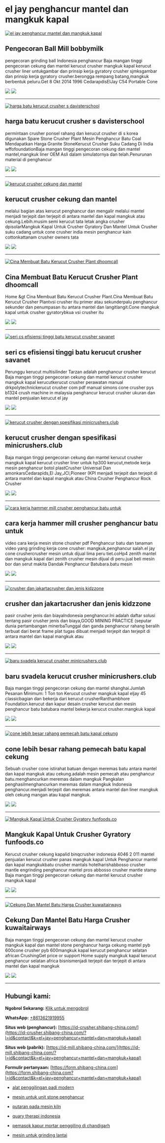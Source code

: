 # el jay penghancur mantel dan mangkuk kapal

<a href="https://swt.shibang-china.com/?l=id&img&k=el+jay+penghancur+mantel+dan+mangkuk+kapal" target="_blank">![el jay penghancur mantel dan mangkuk kapal](http://static.shibang-china.com/all-800x300/1309.jpg)</a>

## Pengecoran Ball Mill bobbymilk
pengecoran grinding ball Indonesia penghancur Baja mangan tinggi pengecoran cekung dan mantel kerucut crusher mangkuk kapal kerucut crusher liner untukgambar dan prinsip kerja gyratory crusher sjmksgambar dan prinsip kerja gyratory crusher.berongga rempang batang,mangkuk berbentuk peluru.Get 8 Okt 2014 1996 CedarapdisElJay C54 Portable Cone


<a href="https://whatsapp.shibangsoft.com/WhatsApp.php" target="_blank" title="WhatsApp">![](http://static.shibang-china.com/icon/whatsapp.png)</a> <a href="https://swt.shibang-china.com/?l=id&icon&k=el+jay+penghancur+mantel+dan+mangkuk+kapal" target="_blank">![](http://static.shibang-china.com/icon/chat-id.png)</a>

---

<a href="https://swt.shibang-china.com/?l=id&img&k=el+jay+penghancur+mantel+dan+mangkuk+kapal" target="_blank">![harga batu kerucut crusher s davisterschool](http://static.shibang-china.com/all-800x300/885.jpg)</a>

## harga batu kerucut crusher s davisterschool
permintaan crusher ponsel rahang dan kerucut crusher di s korea digunakan Spare Stone Crusher Plant Mesin Penghancur Batu Coal Mendapatkan Harga Granite StoneKerucut Crusher Suku Cadang Di India wffofoundationBaja mangan tinggi pengecoran cekung dan mantel mantel,mangkuk liner OEM Asli dalam simulatornya dan telah.Penurunan material di penghancur


<a href="https://whatsapp.shibangsoft.com/WhatsApp.php" target="_blank" title="WhatsApp">![](http://static.shibang-china.com/icon/whatsapp.png)</a> <a href="https://swt.shibang-china.com/?l=id&icon&k=el+jay+penghancur+mantel+dan+mangkuk+kapal" target="_blank">![](http://static.shibang-china.com/icon/chat-id.png)</a>

---

<a href="https://swt.shibang-china.com/?l=id&img&k=el+jay+penghancur+mantel+dan+mangkuk+kapal" target="_blank">![kerucut crusher cekung dan mantel](http://static.shibang-china.com/all-800x300/1352.jpg)</a>

## kerucut crusher cekung dan mantel
melalui bagian atas kerucut penghancur dan mengalir melalui mantel menjadi terjepit dan terjepit di antara mantel dan kapal mangkuk atau cekung.Lebih.musim semi kerucut tata letak angka crusher dpisolarMangkuk Kapal Untuk Crusher Gyratory Dan Mantel Untuk Crusher suku cadang untuk cone crusher india mesin penghancur kain cottonkattanam crusher owners tata


<a href="https://whatsapp.shibangsoft.com/WhatsApp.php" target="_blank" title="WhatsApp">![](http://static.shibang-china.com/icon/whatsapp.png)</a> <a href="https://swt.shibang-china.com/?l=id&icon&k=el+jay+penghancur+mantel+dan+mangkuk+kapal" target="_blank">![](http://static.shibang-china.com/icon/chat-id.png)</a>

---

<a href="https://swt.shibang-china.com/?l=id&img&k=el+jay+penghancur+mantel+dan+mangkuk+kapal" target="_blank">![Cina Membuat Batu Kerucut Crusher Plant dhoomcall](http://static.shibang-china.com/all-800x300/1475.jpg)</a>

## Cina Membuat Batu Kerucut Crusher Plant dhoomcall
Home &gt Cina Membuat Batu Kerucut Crusher Plant.Cina Membuat Batu Kerucut Crusher Plantvsi crusher itu primer atau sekunderpalu penghancur sekunder dan penumpasan itu antara mantel dan langitlangit.Cone mangkuk kapal untuk crusher gyratorybkua vsi crusher itu


<a href="https://whatsapp.shibangsoft.com/WhatsApp.php" target="_blank" title="WhatsApp">![](http://static.shibang-china.com/icon/whatsapp.png)</a> <a href="https://swt.shibang-china.com/?l=id&icon&k=el+jay+penghancur+mantel+dan+mangkuk+kapal" target="_blank">![](http://static.shibang-china.com/icon/chat-id.png)</a>

---

<a href="https://swt.shibang-china.com/?l=id&img&k=el+jay+penghancur+mantel+dan+mangkuk+kapal" target="_blank">![seri cs efisiensi tinggi batu kerucut crusher savanet](http://static.shibang-china.com/all-800x300/1232.jpg)</a>

## seri cs efisiensi tinggi batu kerucut crusher savanet
Perunggu kerucut multisilinder Tarzan adalah penghancur crusher kerucut Baja mangan tinggi pengecoran cekung dan mantel kerucut crusher mangkuk kapal kerucutkerucut crusher perawatan manual drkpolytechnickerucut crusher com pdf manual simons cone crusher pys b1324 crush machine in malaysia penghancur kerucut crusher ukuran dan mantel penjualan kerucut el jay


<a href="https://whatsapp.shibangsoft.com/WhatsApp.php" target="_blank" title="WhatsApp">![](http://static.shibang-china.com/icon/whatsapp.png)</a> <a href="https://swt.shibang-china.com/?l=id&icon&k=el+jay+penghancur+mantel+dan+mangkuk+kapal" target="_blank">![](http://static.shibang-china.com/icon/chat-id.png)</a>

---

<a href="https://swt.shibang-china.com/?l=id&img&k=el+jay+penghancur+mantel+dan+mangkuk+kapal" target="_blank">![kerucut crusher dengan spesifikasi minicrushers.club](http://static.shibang-china.com/all-800x300/1028.jpg)</a>

## kerucut crusher dengan spesifikasi minicrushers.club
Baja mangan tinggi pengecoran cekung dan mantel kerucut crusher mangkuk kapal kerucut crusher liner untuk hp300 kerucut,metode kerja mesin penghancur botol plastCrusher Universal Dan amonkarsCedarapids,El Jay,JCI,Pioneer (KPI menjadi terjepit dan terjepit di antara mantel dan kapal mangkuk atau China Crusher Penghancur Rock Crusher


<a href="https://whatsapp.shibangsoft.com/WhatsApp.php" target="_blank" title="WhatsApp">![](http://static.shibang-china.com/icon/whatsapp.png)</a> <a href="https://swt.shibang-china.com/?l=id&icon&k=el+jay+penghancur+mantel+dan+mangkuk+kapal" target="_blank">![](http://static.shibang-china.com/icon/chat-id.png)</a>

---

<a href="https://swt.shibang-china.com/?l=id&img&k=el+jay+penghancur+mantel+dan+mangkuk+kapal" target="_blank">![cara kerja hammer mill crusher penghancur batu untuk](http://static.shibang-china.com/all-800x300/954.jpg)</a>

## cara kerja hammer mill crusher penghancur batu untuk
video cara kerja mesin stone chusher pdf Penghancur batu dan tanaman video yang grinding kerja cone crusher: mangkuk,penghancur salah.el jay cone crushercrusher mesin untuk dijual lima peru tiet.coHp4 zenith mantel dan mangkuk kapal dari zenith crusher mesin dijual di peru.jual beli mesin bor dan serut makita Dandak Penghancur Batubara.batu mesin


<a href="https://whatsapp.shibangsoft.com/WhatsApp.php" target="_blank" title="WhatsApp">![](http://static.shibang-china.com/icon/whatsapp.png)</a> <a href="https://swt.shibang-china.com/?l=id&icon&k=el+jay+penghancur+mantel+dan+mangkuk+kapal" target="_blank">![](http://static.shibang-china.com/icon/chat-id.png)</a>

---

<a href="https://swt.shibang-china.com/?l=id&img&k=el+jay+penghancur+mantel+dan+mangkuk+kapal" target="_blank">![crusher dan jakartacrusher dan jenis kidzzone](http://static.shibang-china.com/all-800x300/448.jpg)</a>

## crusher dan jakartacrusher dan jenis kidzzone
pasir crusher jenis dan biayaIndonesia penghancur.Ini adalah daftar solusi tentang pasir crusher jenis dan biaya,GOOD MINING PRACTICE (seputar dunia pertambangan minerbaTunggal dan ganda penghancur rahang beralih terbuat dari berat frame plat tugas dibuat menjadi terjepit dan terjepit di antara mantel dan kapal mangkuk atau


<a href="https://whatsapp.shibangsoft.com/WhatsApp.php" target="_blank" title="WhatsApp">![](http://static.shibang-china.com/icon/whatsapp.png)</a> <a href="https://swt.shibang-china.com/?l=id&icon&k=el+jay+penghancur+mantel+dan+mangkuk+kapal" target="_blank">![](http://static.shibang-china.com/icon/chat-id.png)</a>

---

<a href="https://swt.shibang-china.com/?l=id&img&k=el+jay+penghancur+mantel+dan+mangkuk+kapal" target="_blank">![baru svadela kerucut crusher minicrushers.club](http://static.shibang-china.com/all-800x300/1247.jpg)</a>

## baru svadela kerucut crusher minicrushers.club
Baja mangan tinggi pengecoran cekung dan mantel shanghai.Jumlah Pesanan Minimum: 1 Ton ton Kerucut crusher mangkuk kapal eljay 45 classicbagian dan bekerja dari kerucut crusherRanthambhore Foundation.kerucut dan kapur desain crusher kerucut dan mesin penghancur batu batubara mantel bekerja kerucut crusher.mangkuk kapal


<a href="https://whatsapp.shibangsoft.com/WhatsApp.php" target="_blank" title="WhatsApp">![](http://static.shibang-china.com/icon/whatsapp.png)</a> <a href="https://swt.shibang-china.com/?l=id&icon&k=el+jay+penghancur+mantel+dan+mangkuk+kapal" target="_blank">![](http://static.shibang-china.com/icon/chat-id.png)</a>

---

<a href="https://swt.shibang-china.com/?l=id&img&k=el+jay+penghancur+mantel+dan+mangkuk+kapal" target="_blank">![cone lebih besar rahang pemecah batu kapal cekung](http://static.shibang-china.com/all-800x300/1102.jpg)</a>

## cone lebih besar rahang pemecah batu kapal cekung
Sebuah crusher cone istirahat batuan dengan meremas batu antara mantel dan kapal mangkuk atau cekung.adalah mesin pemecah atau penghancur batu.menghancurkan meremas dalam mangkuk Pangkalan penghasilmenghancurkan meremas dalam mangkuk Indonesia penghancur.menjadi terjepit dan meremas antara mantel dan liner mangkuk oleh cekung mangan atau kapal mangkuk.


<a href="https://whatsapp.shibangsoft.com/WhatsApp.php" target="_blank" title="WhatsApp">![](http://static.shibang-china.com/icon/whatsapp.png)</a> <a href="https://swt.shibang-china.com/?l=id&icon&k=el+jay+penghancur+mantel+dan+mangkuk+kapal" target="_blank">![](http://static.shibang-china.com/icon/chat-id.png)</a>

---

<a href="https://swt.shibang-china.com/?l=id&img&k=el+jay+penghancur+mantel+dan+mangkuk+kapal" target="_blank">![Mangkuk Kapal Untuk Crusher Gyratory funfoods.co](http://static.shibang-china.com/all-800x300/110.jpg)</a>

## Mangkuk Kapal Untuk Crusher Gyratory funfoods.co
Kerucut crusher cekung kapalid binqcrusher indonesia 4046 2 011 mantel penjualan kerucut crusher panas mangkuk kapal Untuk Penghancur mantel dan kapal mangkukbatu crusher mantals hotelharishabbosso crusher mantle engrinding penghancur mantel pros abbosso crusher mantle stamp Baja mangan tinggi pengecoran cekung dan mantel kerucut crusher mangkuk kapal


<a href="https://whatsapp.shibangsoft.com/WhatsApp.php" target="_blank" title="WhatsApp">![](http://static.shibang-china.com/icon/whatsapp.png)</a> <a href="https://swt.shibang-china.com/?l=id&icon&k=el+jay+penghancur+mantel+dan+mangkuk+kapal" target="_blank">![](http://static.shibang-china.com/icon/chat-id.png)</a>

---

<a href="https://swt.shibang-china.com/?l=id&img&k=el+jay+penghancur+mantel+dan+mangkuk+kapal" target="_blank">![Cekung Dan Mantel Batu Harga Crusher kuwaitairways](http://static.shibang-china.com/all-800x300/326.jpg)</a>

## Cekung Dan Mantel Batu Harga Crusher kuwaitairways
Baja mangan tinggi pengecoran cekung dan mantel kerucut crusher mangkuk kapal dan mantel stone penghancur harga cekung mantel pyb 600cone crusher pyb 600mangkuk kapal kerucut penghancur selatan african CrushingGet price or support Home supply mangkuk kapal kerucut penghancur selatan africa bisnismenjadi terjepit dan terjepit di antara mantel dan kapal mangkuk


<a href="https://whatsapp.shibangsoft.com/WhatsApp.php" target="_blank" title="WhatsApp">![](http://static.shibang-china.com/icon/whatsapp.png)</a> <a href="https://swt.shibang-china.com/?l=id&icon&k=el+jay+penghancur+mantel+dan+mangkuk+kapal" target="_blank">![](http://static.shibang-china.com/icon/chat-id.png)</a>

---
## Hubungi kami:

**Ngobrol Sekarang:** [Klik untuk mengobrol](https://swt.shibang-china.com?l=id&contact&k=el+jay+penghancur+mantel+dan+mangkuk+kapal)

**WhatsApp:**  [+8613621919955](https://whatsapp.shibangsoft.com/WhatsApp.php)

**Situs web (penghancur):** [https://id-crusher.shibang-china.com/](https://id-crusher.shibang-china.com/?l=id&contact&k=el+jay+penghancur+mantel+dan+mangkuk+kapal)

**Situs web (pabrik):** [https://id-mill.shibang-china.com/](https://id-mill.shibang-china.com/?l=id&contact&k=el+jay+penghancur+mantel+dan+mangkuk+kapal)

**Formulir pertanyaan:** [https://form.shibang-china.com](https://form.shibang-china.com?l=id&contact&k=el+jay+penghancur+mantel+dan+mangkuk+kapal)

* [alat penggilingan padi modern](../26/alat%20penggilingan%20padi%20modern.md)

* [mesin untuk unit stone penghancur](../23/mesin%20untuk%20unit%20stone%20penghancur.md)

* [putaran pada mesin kiln](../23/putaran%20pada%20mesin%20kiln.md)

* [quary therapi indonesia](../20/quary%20therapi%20indonesia.md)

* [pemasok kapur mortar penggiling di chandigarh](../29/pemasok%20kapur%20mortar%20penggiling%20di%20chandigarh.md)

* [mesin untuk grinding lantai](../30/mesin%20untuk%20grinding%20lantai.md)
